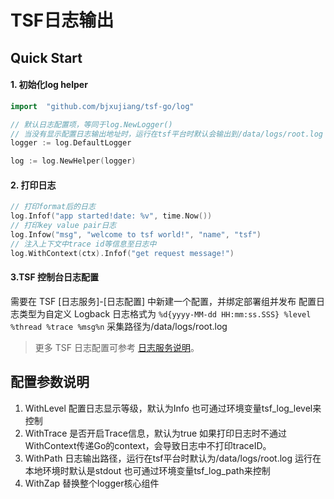 # TSF日志输出
## Quick Start
#### 1. 初始化log helper
```go
import 	"github.com/bjxujiang/tsf-go/log"

// 默认日志配置项，等同于log.NewLogger()
// 当没有显示配置日志输出地址时，运行在tsf平台时默认会输出到/data/logs/root.log
logger := log.DefaultLogger

log := log.NewHelper(logger)
```
#### 2. 打印日志
```go
// 打印format后的日志
log.Infof("app started!date: %v", time.Now())
// 打印key value pair日志
log.Infow("msg", "welcome to tsf world!", "name", "tsf")
// 注入上下文中trace id等信息至日志中
log.WithContext(ctx).Infof("get request message!")
```
#### 3.TSF 控制台日志配置
需要在 TSF [日志服务]-[日志配置] 中新建一个配置，并绑定部署组并发布
配置日志类型为自定义 Logback
日志格式为 `%d{yyyy-MM-dd HH:mm:ss.SSS} %level %thread %trace %msg%n`
采集路径为/data/logs/root.log
> 更多 TSF 日志配置可参考 [日志服务说明](https://cloud.tencent.com/document/product/649/18196)。


## 配置参数说明
1. WithLevel
   配置日志显示等级，默认为Info
   也可通过环境变量tsf_log_level来控制
2. WithTrace
   是否开启Trace信息，默认为true
   如果打印日志时不通过WithContext传递Go的context，会导致日志中不打印traceID。
3. WithPath
   日志输出路径，运行在tsf平台时默认为/data/logs/root.log
   运行在本地环境时默认是stdout
   也可通过环境变量tsf_log_path来控制
4. WithZap
   替换整个logger核心组件